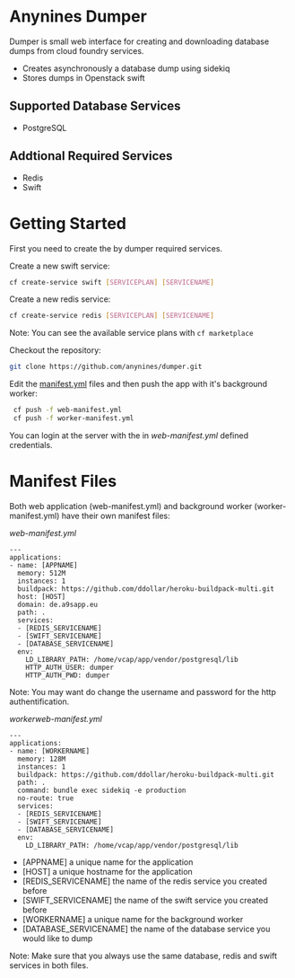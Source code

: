 Anynines Dumper
====

Dumper is small web interface for creating and downloading database dumps from cloud foundry services.

  - Creates asynchronously a database dump using sidekiq
  - Stores dumps in Openstack swift

Supported Database Services
----
  - PostgreSQL

Addtional Required Services
----
  - Redis
  - Swift

Getting Started
====

First you need to create the by dumper required services.

Create a new swift service:
```sh
cf create-service swift [SERVICEPLAN] [SERVICENAME]
```

Create a new redis service:
```sh
cf create-service redis [SERVICEPLAN] [SERVICENAME]
```

Note: You can see the available service plans with ```cf marketplace```

Checkout the repository:
```sh
git clone https://github.com/anynines/dumper.git
```
Edit the [manifest.yml](#manifest-files) files and then push the app with it's background worker:
```sh
 cf push -f web-manifest.yml
 cf push -f worker-manifest.yml
```
You can login at the server with the in *web-manifest.yml* defined credentials.

Manifest Files
====
Both web application (web-manifest.yml) and background worker (worker-manifest.yml) have their own manifest files:

*web-manifest.yml*
```
---
applications:
- name: [APPNAME]
  memory: 512M
  instances: 1
  buildpack: https://github.com/ddollar/heroku-buildpack-multi.git
  host: [HOST]
  domain: de.a9sapp.eu
  path: .
  services:
  - [REDIS_SERVICENAME]
  - [SWIFT_SERVICENAME]
  - [DATABASE_SERVICENAME]
  env:
    LD_LIBRARY_PATH: /home/vcap/app/vendor/postgresql/lib
    HTTP_AUTH_USER: dumper
    HTTP_AUTH_PWD: dumper
```

Note: You may want do change the username and password for the http authentification.

*workerweb-manifest.yml*
```
---
applications:
- name: [WORKERNAME]
  memory: 128M
  instances: 1
  buildpack: https://github.com/ddollar/heroku-buildpack-multi.git
  path: .
  command: bundle exec sidekiq -e production
  no-route: true
  services:
  - [REDIS_SERVICENAME]
  - [SWIFT_SERVICENAME]
  - [DATABASE_SERVICENAME]
  env:
    LD_LIBRARY_PATH: /home/vcap/app/vendor/postgresql/lib
```

* [APPNAME] a unique name for the application
* [HOST] a unique hostname for the application
* [REDIS_SERVICENAME] the name of the redis service you created before
* [SWIFT_SERVICENAME] the name of the swift service you created before
* [WORKERNAME] a unique name for the background worker
* [DATABASE_SERVICENAME] the name of the database service you would like to dump

Note: Make sure that you always use the same database, redis and swift services in both files.
